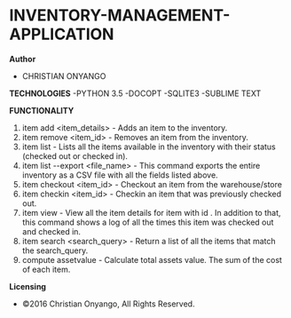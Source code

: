 # INVENTORY-MANAGEMENT-APPLICATION

**Author**
- CHRISTIAN ONYANGO

**TECHNOLOGIES**
-PYTHON 3.5 
-DOCOPT
-SQLITE3
-SUBLIME TEXT

**FUNCTIONALITY**
1. item add <item_details> - Adds an item to the inventory.
2. item remove <item_id> - Removes an item from the inventory.
3. item list - Lists all the items available in the inventory with their status (checked out or checked in).
4. item list --export <file_name> - This command exports the entire inventory as a CSV file with all the fields listed above.
5. item checkout <item_id> - Checkout an item from the warehouse/store
6. item checkin <item_id> - Checkin an item that was previously checked out.
7. item view <id> - View all the item details for item with id <id>. In addition to that, this command shows a log of all the times this item was checked out and checked in.
8. item search <search_query> - Return a list of all the items that match the search_query.
9. compute assetvalue - Calculate total assets value. The sum of the cost of each item.

**Licensing**
- ©2016 Christian Onyango, All Rights Reserved.  